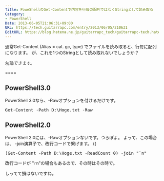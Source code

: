 ```yaml
---
Title: PoweShellのGet-Contentで内容を行毎の配列ではなくStringとして読み取る
Category:
- PowerShell
Date: 2013-06-05T21:06:31+09:00
URL: https://tech.guitarrapc.com/entry/2013/06/05/210631
EditURL: https://blog.hatena.ne.jp/guitarrapc_tech/guitarrapc-tech.hatenablog.com/atom/entry/11696248318757675754
---
```


通常Get-Content (Alias = cat. gc, type) でファイルを読み取ると、行毎に配列になります。
が、これを1つのStringとして読み取れないでしょうか？

勿論できます。

====


<h2>PowerShell3.0</h2>
PowerShell 3.0なら、-Rawオプションを付けるだけです。

<pre class="brush: powershell">
Get-Content -Path D:\Hoge.txt -Raw
</pre>

<h2>PowerShell2.0</h2>
PowerShell 2.0には、-Rawオプションないです。つらぽよ。
よって、この場合は、 -join演算子で、改行コードで繋げます。 ((
<pre class="brush: powershell">
(Get-Content -Path D:\Hoge.txt -ReadCount 0) -join &quot;`n&quot;
</pre>

改行コードが "`r`n"の場合もあるので、その時はその時で。


しってて損はないですね。
